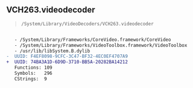 ## VCH263.videodecoder

> `/System/Library/VideoDecoders/VCH263.videodecoder`

```diff

   - /System/Library/Frameworks/CoreVideo.framework/CoreVideo
   - /System/Library/Frameworks/VideoToolbox.framework/VideoToolbox
   - /usr/lib/libSystem.B.dylib
-  UUID: F4EF8098-9CFC-3C47-BF32-4EC0EF4707A9
+  UUID: 74BA3A1D-6D9D-3710-BB5A-20282BA14212
   Functions: 109
   Symbols:   296
   CStrings:  9

```
